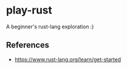 # play-rust

A beginner's rust-lang exploration :)

## References

- <https://www.rust-lang.org/learn/get-started>

